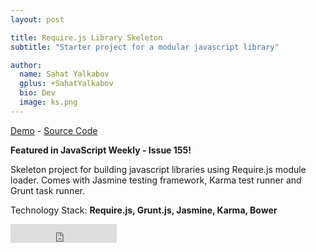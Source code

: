 ```yaml
---
layout: post

title: Require.js Library Skeleton
subtitle: "Starter project for a modular javascript library"

author:
  name: Sahat Yalkabov
  gplus: +SahatYalkabov
  bio: Dev
  image: ks.png
---
```


[Demo](https://rawgithub.com/sahat/requirejs-library/master/demo/inline.html) - [Source Code](http://github.com/sahat/requirejs-library/)

**Featured in JavaScript Weekly - Issue 155!**

Skeleton project for building javascript libraries using Require.js module loader.
Comes with Jasmine testing framework, Karma test runner and Grunt task runner.

Technology Stack: **Require.js, Grunt.js, Jasmine, Karma, Bower**

<iframe src="http://ghbtns.com/github-btn.html?wmode=opaque&amp;user=sahat&amp;repo=requirejs-library&amp;type=watch&amp;count=true&amp;size=large"
  allowtransparency="true" frameborder="0" scrolling="0" width="170" height="30">
</iframe>